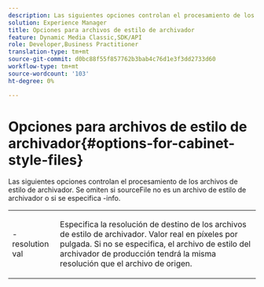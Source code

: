 ```yaml
---
description: Las siguientes opciones controlan el procesamiento de los archivos de estilo de archivador. Se omiten si sourceFile no es un archivo de estilo de archivador o si se especifica -info.
solution: Experience Manager
title: Opciones para archivos de estilo de archivador
feature: Dynamic Media Classic,SDK/API
role: Developer,Business Practitioner
translation-type: tm+mt
source-git-commit: d0bc88f55f857762b3bab4c76d1e3f3dd2733d60
workflow-type: tm+mt
source-wordcount: '103'
ht-degree: 0%

---
```



# Opciones para archivos de estilo de archivador{#options-for-cabinet-style-files}

Las siguientes opciones controlan el procesamiento de los archivos de estilo de archivador. Se omiten si sourceFile no es un archivo de estilo de archivador o si se especifica -info.

<table id="simpletable_332B78DDEB6540708844AB54AE321F9B"> 
 <tr class="strow"> 
  <td class="stentry"> <p><span class="codeph">-resolution  <span class="varname"> val</span></span> </p> </td> 
  <td class="stentry"> <p>Especifica la resolución de destino de los archivos de estilo de archivador. Valor real en píxeles por pulgada. Si no se especifica, el archivo de estilo del archivador de producción tendrá la misma resolución que el archivo de origen. </p></td> 
 </tr> 
</table>

